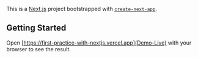 This is a [Next.js](https://nextjs.org/) project bootstrapped with [`create-next-app`](https://github.com/vercel/next.js/tree/canary/packages/create-next-app).

## Getting Started


Open [https://first-practice-with-nextjs.vercel.app](Demo-Live) with your browser to see the result.

